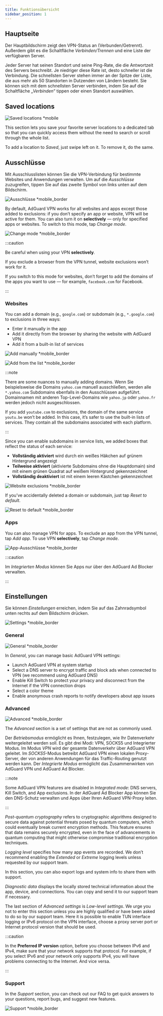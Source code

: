 ```yaml
---
title: Funktionsübersicht
sidebar_position: 1
---
```


## Hauptseite

Der Hauptbildschirm zeigt den VPN-Status an (Verbunden/Getrennt). Außerdem gibt es die Schaltfläche *Verbinden/Trennen* und eine Liste der verfügbaren Server.

Jeder Server hat seinen Standort und seine Ping-Rate, die die Antwortzeit des Servers beschreibt. Je niedriger diese Rate ist, desto schneller ist die Verbindung. Die schnellsten Server stehen immer an der Spitze der Liste, die aus mehr als 50 Standorten in Dutzenden von Ländern besteht. Sie können sich mit dem schnellsten Server verbinden, indem Sie auf die Schaltfläche „*Verbinden*“ tippen oder einen Standort auswählen.

## Saved locations

![Saved locations *mobile](https://cdn.adguard-vpn.com/content/kb/vpn/android/saved-loc_en.png)

This section lets you save your favorite server locations to a dedicated tab so that you can quickly access them without the need to search or scroll through the whole list.

To add a location to *Saved*, just swipe left on it. To remove it, do the same.

## Ausschlüsse

Mit Ausschlusslisten können Sie die VPN-Verbindung für bestimmte Websites und Anwendungen verwalten. Um auf die *Ausschlüsse* zuzugreifen, tippen Sie auf das zweite Symbol von links unten auf dem Bildschirm.

![Ausschlüsse *mobile_border](https://cdn.adguard-vpn.com/content/kb/vpn/android/exclusions.jpg)

By default, AdGuard VPN works for all websites and apps except those added to exclusions: if you don’t specify an app or website, VPN will be active for them. You can also turn it on **selectively** — only for specified apps or websites. To switch to this mode, tap *Change mode*.

![Change mode *mobile_border](https://cdn.adguard-vpn.com/content/kb/vpn/android/change_mode.jpg)

:::caution

Be careful when using your VPN **selectively**.

If you exclude a browser from the VPN tunnel, website exclusions won’t work for it.

If you switch to this mode for websites, don’t forget to add the domains of the apps you want to use — for example, `facebook.com` for Facebook.

:::

### Websites

You can add a domain (e.g., `google.com`) or subdomain (e.g., `*.google.com`) to exclusions in three ways:

- Enter it manually in the app
- Add it directly from the browser by sharing the website with AdGuard VPN
- Add it from a built-in list of services

![Add manually *mobile_border](https://cdn.adguard-vpn.com/content/kb/vpn/android/manually.jpg)

![Add from the list *mobile_border](https://cdn.adguard-vpn.com/content/kb/vpn/android/from_list.jpg)

:::note

There are some nuances to manually adding domains. Wenn Sie beispielsweise die Domains `yahoo.com` manuell ausschließen, werden alle `*.yahoo.com` Subdomains ebenfalls in den Ausschlüssen aufgeführt. Domainnamen mit anderen Top-Level-Domains wie `yahoo.jp` oder `yahoo.fr` werden jedoch nicht ausgeschlossen.

If you add `youtube.com` to exclusions, the domain of the same service `youtu.be` won’t be added. In this case, it’s safer to use the built-in lists of services. They contain all the subdomains associated with each platform.

:::

Since you can enable subdomains in service lists, we added boxes that reflect the status of each service:

- **Vollständig aktiviert** wird durch ein weißes Häkchen auf grünem Hintergrund angezeigt
- **Teilweise aktiviert** (aktivierte Subdomains ohne die Hauptdomain) sind mit einem grünen Quadrat auf weißem Hintergrund gekennzeichnet
- **Vollständig deaktiviert** ist mit einem leeren Kästchen gekennzeichnet

![Website exclusions *mobile_border](https://cdn.adguard-vpn.com/content/kb/vpn/android/websites.png)

If you’ve accidentally deleted a domain or subdomain, just tap *Reset to default*.

![Reset to default *mobile_border](https://cdn.adguard-vpn.com/content/kb/vpn/android/reset.jpg)

### Apps

You can also manage VPN for apps. To exclude an app from the VPN tunnel, tap *Add app*. To use VPN **selectively**, tap *Change mode*.

![App-Ausschlüsse *mobile_border](https://cdn.adguard-vpn.com/content/kb/vpn/android/apps.jpg)

:::caution

Im *Integrierten Modus* können Sie Apps nur über den AdGuard Ad Blocker verwalten.

:::

## Einstellungen

Sie können *Einstellungen* erreichen, indem Sie auf das Zahnradsymbol unten rechts auf dem Bildschirm drücken.

![Settings *mobile_border](https://cdn.adguard-vpn.com/content/kb/vpn/android/settings.jpg)

### General

![General *mobile_border](https://cdn.adguard-vpn.com/content/kb/vpn/android/general.jpg)

In *General*, you can manage basic AdGuard VPN settings:

- Launch AdGuard VPN at system startup
- Select a DNS server to encrypt traffic and block ads when connected to VPN (we recommend using AdGuard DNS)
- Enable Kill Switch to protect your privacy and disconnect from the Internet if the VPN connection drops
- Select a color theme
- Enable anonymous crash reports to notify developers about app issues

### Advanced

![Advanced *mobile_border](https://cdn.adtidy.org/blog/new/mbc4icryptoon.png)

The *Advanced* section is a set of settings that are not as commonly used.

Der *Betriebsmodus* ermöglicht es Ihnen, festzulegen, wie Ihr Datenverkehr weitergeleitet werden soll. Es gibt drei Modi: VPN, SOCKS5 und Integrierter Modus. Im Modus *VPN* wird der gesamte Datenverkehr über AdGuard VPN geleitet. Im *SOCKS5*-Modus betreibt AdGuard VPN einen lokalen Proxy-Server, der von anderen Anwendungen für das Traffic-Routing genutzt werden kann. Der *Integrierte Modus* ermöglicht das Zusammenwirken von AdGuard VPN und AdGuard Ad Blocker.

:::note

Some AdGuard VPN features are disabled in *Integrated mode*: DNS servers, Kill Switch, and App exclusions. In der AdGuard Ad Blocker App können Sie den DNS-Schutz verwalten und Apps über Ihren AdGuard VPN-Proxy leiten.

:::

*Post-quantum cryptography* refers to cryptographic algorithms designed to secure data against potential threats posed by quantum computers, which could eventually break current encryption methods. This feature ensures that data remains securely encrypted, even in the face of advancements in quantum computing that might otherwise compromise traditional encryption techniques.

*Logging level* specifies how many app events are recorded. We don’t recommend enabling the *Extended* or *Extreme* logging levels unless requested by our support team.

In this section, you can also export logs and system info to share them with support.

*Diagnostic data* displays the locally stored technical information about the app, device, and connections. You can copy and send it to our support team if necessary.

The last section of *Advanced settings* is *Low-level settings*. We urge you not to enter this section unless you are highly qualified or have been asked to do so by our support team. Here it is possible to enable TUN interface logging or IPv6 protocol on the VPN interface, choose a proxy server port or Internet protocol version that should be used.

:::caution

In the **Preferred IP version** option, before you choose between IPv6 and IPv4, make sure that your network supports that protocol. For example, if you select IPv6 and your network only supports IPv4, you will have problems connecting to the Internet. And vice versa.

:::

### Support

In the *Support* section, you can check out our FAQ to get quick answers to your questions, report bugs, and suggest new features.

![Support *mobile_border](https://cdn.adguard-vpn.com/content/kb/vpn/android/support.jpg)
